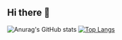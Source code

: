 ## Hi there 👋
![Anurag's GitHub stats](https://github-readme-stats.vercel.app/api?username=markyangkp&show_icons=true&theme=radical&count_private=true)
[![Top Langs](https://github-readme-stats.vercel.app/api/top-langs/?username=markyangkp)](https://github.com/anuraghazra/github-readme-stats)
<!--
**MarkYangKp/markyangkp** is a ✨ _special_ ✨ repository because its `README.md` (this file) appears on your GitHub profile.

Here are some ideas to get you started:

- 🔭 I’m currently working on ...
- 🌱 I’m currently learning ...
- 👯 I’m looking to collaborate on ...
- 🤔 I’m looking for help with ...
- 💬 Ask me about ...
- 📫 How to reach me: ...
- 😄 Pronouns: ...
- ⚡ Fun fact: ...
-->
